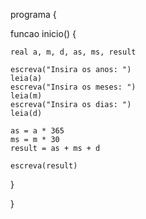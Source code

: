 programa {

  funcao inicio() {

    real a, m, d, as, ms, result

    escreva("Insira os anos: ")
    leia(a)
    escreva("Insira os meses: ")
    leia(m)
    escreva("Insira os dias: ")
    leia(d)

    as = a * 365
    ms = m * 30
    result = as + ms + d

    escreva(result)
  }
  
}
